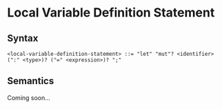 # Local Variable Definition Statement

## Syntax

```
<local-variable-definition-statement> ::= "let" "mut"? <identifier> (":" <type>)? ("=" <expression>)? ";"
```

## Semantics

Coming soon...
